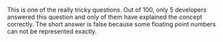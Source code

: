 This is one of the really tricky questions. Out of 100, only 5
developers answered this question and only of them have explained the
concept correctly. The short answer is false because some floating point
numbers can not be represented exactly.
